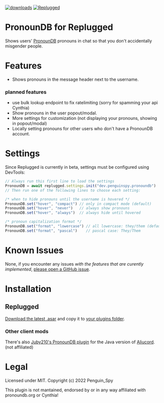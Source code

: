 [![downloads](https://img.shields.io/github/downloads/Penguin-Spy/replugged-pronoundb/latest/total?color=ff69b4&logo=github)](https://github.com/Penguin-Spy/replugged-pronoundb/releases/latest/download/dev.penguinspy.pronoundb.asar) [![Replugged](https://img.shields.io/badge/client-Replugged-7289da?logo=discord&logoColor=fff)](https://replugged.dev/)  
# PronounDB for Replugged
Shows users' [PronounDB](https://pronoundb.org) pronouns in chat so that you don't accidentally misgender people.

# Features
- Shows pronouns in the message header next to the username.
### planned features
- use bulk lookup endpoint to fix ratelimiting (sorry for spamming your api Cynthia)
- Show pronouns in the user popout/modal.
- More settings for customization (not displaying your pronouns, showing in popout/modal)
- Locally setting pronouns for other users who don't have a PronounDB account.

# Settings
Since Replugged is currently in beta, settings must be configured using DevTools:
```js
// Always run this first line to load the settings
PronounDB = await replugged.settings.init("dev.penguinspy.pronoundb")
// Then run one of the following lines to choose each setting:

/* when to hide pronouns until the username is hovered */
PronounDB.set("hover", "compact") // only in compact mode (default)
PronounDB.set("hover", "never")   // always show pronouns
PronounDB.set("hover", "always")  // always hide until hovered

/* pronoun capitalization format */
PronounDB.set("format", "lowercase") // all lowercase: they/them (default)
PronounDB.set("format", "pascal")    // pascal case: They/Them
```

# Known Issues
None, if you encounter any issues *with the features that are curently implemented*, [please open a GitHub issue](https://github.com/Penguin-Spy/replugged-pronoundb/issues).

# Installation
## Replugged
[Download the latest .asar](https://github.com/Penguin-Spy/replugged-pronoundb/releases/latest/download/dev.penguinspy.pronoundb.asar) and copy it to [your plugins folder](https://github.com/replugged-org/replugged#installing-plugins-and-themes).

### Other client mods
There's also [Juby210's PronounDB plugin](https://github.com/Juby210/Aliucord-plugins#pronoundb) for the Java version of [Aliucord](https://github.com/Aliucord/Aliucord "A Discord mod for Android"). (not affiliated)

# Legal
Licensed under MIT. Copyright (c) 2022 Penguin_Spy

This plugin is not mantained, endorsed by or in any way affiliated with pronoundb.org or Cynthia!  
